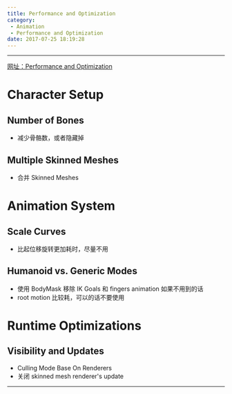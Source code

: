```yaml
---
title: Performance and Optimization
category:
 - Animation
 - ﻿Performance and Optimization
date: 2017-07-25 18:19:28
---
```


___

[网址：﻿Performance and Optimization](https://docs.unity3d.com/Manual/MecanimPeformanceandOptimization.html)

# Character Setup
## Number of Bones
- 减少骨骼数，或者隐藏掉

## Multiple Skinned Meshes
- 合并 Skinned Meshes

# Animation System
## Scale Curves
- 比起位移旋转更加耗时，尽量不用

## Humanoid vs. Generic Modes
- 使用 BodyMask 移除 IK Goals 和 fingers animation 如果不用到的话
- root motion 比较耗，可以的话不要使用

# Runtime Optimizations
## Visibility and Updates
- Culling Mode Base On Renderers
- 关闭 skinned mesh renderer's update

___